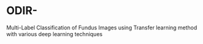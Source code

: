 # ODIR-
Multi-Label Classification of Fundus Images using Transfer learning method with various deep learning techniques
